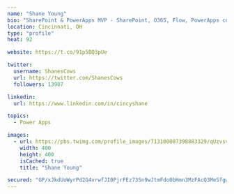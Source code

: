 ```yaml
---
name: "Shane Young"
bio: "SharePoint & PowerApps MVP - SharePoint, O365, Flow, PowerApps consulting? @PowerApps911 | Pure Snark? You found it."
location: Cincinnati, OH
type: "profile"
heat: 92

website: https://t.co/91p5BQ3pUe

twitter:
  username: ShanesCows
  url: https://twitter.com/ShanesCows
  followers: 13907

linkedin:
  url: https://www.linkedin.com/in/cincyshane

topics:
  - Power Apps

images:
  - url: https://pbs.twimg.com/profile_images/713100007398883329/qUzvsvQ3_400x400.jpg
    width: 400
    height: 400
    isCached: true
    title: "Shane Young"

secured: "GP/xJkdUoWyrPd2G4vrwfJI0PjrFEz73Sn9wJtmFdo0bHmn3MzFAcQ3MeSfgwDwalN/26n4nIM6deLJoOCoSbh+7h2+XCRxzsV/u5NstNWlCB6QF/0jVWVENoxLgGR0nN9RKfan6XcEfGBm9T3lIU8xxNWH5peQHhL3i6pOi3EFancHL0O3g43fnNBUr74z+hvxLwYrYTrpuke4Hkee34519ozWifz9/F725aZ8w5RBEbv8PZi8WpXqrNFIwkuS3uInKrT2q7AOicXGNp7Cs5fGAyTz5iF+WtluEBW4+NVkkqObGBHibHOk9o+xHJfoC4hfxchb+eM7wDU4ehmZWaFskGuewvSS1r3DaFAxxggfvEm80nbwwmjWpdkOzhpZVkrVvE2cFIgCBLOpZMZHPRt/HY35pV8lez4s7PJ5Vo5Q=;eLWzE2SFrKqtMnv1sVW8FQ=="
---
```


